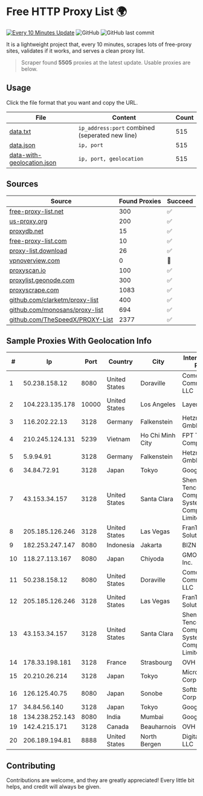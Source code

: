 
# Free HTTP Proxy List 🌍

[![Every 10 Minutes Update](https://github.com/mertguvencli/http-proxy-list/actions/workflows/main.yml/badge.svg?branch=main)](https://github.com/mertguvencli/http-proxy-list/actions/workflows/main.yml)
![GitHub](https://img.shields.io/github/license/mertguvencli/http-proxy-list)
![GitHub last commit](https://img.shields.io/github/last-commit/mertguvencli/http-proxy-list)

It is a lightweight project that, every 10 minutes, scrapes lots of free-proxy sites, validates if it works, and serves a clean proxy list.


> Scraper found **5505** proxies at the latest update. Usable proxies are below.

## Usage

Click the file format that you want and copy the URL.


|File|Content|Count|
|----|-------|-----|
|[data.txt](https://raw.githubusercontent.com/mertguvencli/http-proxy-list/main/proxy-list/data.txt)|`ip_address:port` combined (seperated new line)|515|
|[data.json](https://raw.githubusercontent.com/mertguvencli/http-proxy-list/main/proxy-list/data.json)|`ip, port`|515|
|[data-with-geolocation.json](https://raw.githubusercontent.com/mertguvencli/http-proxy-list/main/proxy-list/data-with-geolocation.json)|`ip, port, geolocation`|515|

## Sources

|Source|Found Proxies|Succeed|
|------|-------------|-------|
|[free-proxy-list.net](https://free-proxy-list.net)|300|✅|
|[us-proxy.org](https://www.us-proxy.org)|200|✅|
|[proxydb.net](http://proxydb.net)|15|✅|
|[free-proxy-list.com](https://free-proxy-list.com/?page=&port=&type%5B%5D=http&type%5B%5D=https&up_time=0&search=Search)|10|✅|
|[proxy-list.download](https://www.proxy-list.download/HTTP)|26|✅|
|[vpnoverview.com](https://vpnoverview.com/privacy/anonymous-browsing/free-proxy-servers)|0|🚫|
|[proxyscan.io](https://www.proxyscan.io)|100|✅|
|[proxylist.geonode.com](https://proxylist.geonode.com/api/proxy-list?limit=300&page=1&sort_by=lastChecked&sort_type=desc&protocols=http,https)|300|✅|
|[proxyscrape.com](https://api.proxyscrape.com/v2/?request=displayproxies&protocol=http&timeout=10000&country=all&ssl=all&anonymity=all)|1083|✅|
|[github.com/clarketm/proxy-list](https://raw.githubusercontent.com/clarketm/proxy-list/master/proxy-list-raw.txt)|400|✅|
|[github.com/monosans/proxy-list](https://raw.githubusercontent.com/monosans/proxy-list/main/proxies/http.txt)|694|✅|
|[github.com/TheSpeedX/PROXY-List](https://raw.githubusercontent.com/TheSpeedX/PROXY-List/master/http.txt)|2377|✅|


## Sample Proxies With Geolocation Info

|#|Ip|Port|Country|City|Internet Service Provider|
|-|--|----|-------|----|-------------------------|
|1|50.238.158.12|8080|United States|Doraville|Comcast Cable Communications, LLC|
|2|104.223.135.178|10000|United States|Los Angeles|LayerHost|
|3|116.202.22.13|3128|Germany|Falkenstein|Hetzner Online GmbH|
|4|210.245.124.131|5239|Vietnam|Ho Chi Minh City|FPT Telecom Company|
|5|5.9.94.91|3128|Germany|Falkenstein|Hetzner Online GmbH|
|6|34.84.72.91|3128|Japan|Tokyo|Google LLC|
|7|43.153.34.157|3128|United States|Santa Clara|Shenzhen Tencent Computer Systems Company Limited|
|8|205.185.126.246|3128|United States|Las Vegas|FranTech Solutions|
|9|182.253.247.147|8080|Indonesia|Jakarta|BIZNET|
|10|118.27.113.167|8080|Japan|Chiyoda|GMO Internet, Inc.|
|11|50.238.158.12|8080|United States|Doraville|Comcast Cable Communications, LLC|
|12|205.185.126.246|3128|United States|Las Vegas|FranTech Solutions|
|13|43.153.34.157|3128|United States|Santa Clara|Shenzhen Tencent Computer Systems Company Limited|
|14|178.33.198.181|3128|France|Strasbourg|OVH SAS|
|15|20.210.26.214|3128|Japan|Tokyo|Microsoft Corporation|
|16|126.125.40.75|8080|Japan|Sonobe|Softbank BB Corp.|
|17|34.84.56.140|3128|Japan|Tokyo|Google LLC|
|18|134.238.252.143|8080|India|Mumbai|Google LLC|
|19|142.4.215.171|3128|Canada|Beauharnois|OVH SAS|
|20|206.189.194.81|8888|United States|North Bergen|DigitalOcean, LLC|



## Contributing

Contributions are welcome, and they are greatly appreciated! Every
little bit helps, and credit will always be given.

